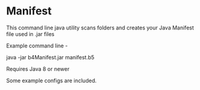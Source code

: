 # Manifest
This command line java utility scans folders and creates your Java Manifest file used in .jar files

Example command line -

java -jar b4Manifest.jar manifest.b5

Requires Java 8 or newer

Some example configs are included.
